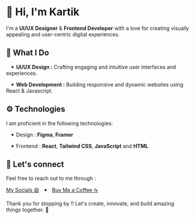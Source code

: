 # 👋 Hi, I'm Kartik

I'm a **UI/UX Designer** & **Frontend Developer** with a love for creating visually appealing and user-centric digital experiences.

## 👀 What I Do

&nbsp; &nbsp;✦ **UI/UX Design :** Crafting engaging and intuitive user interfaces and experiences.

&nbsp; &nbsp;✦ **Web Development :** Building responsive and dynamic websites using React & Javascript.

## ⚙️ Technologies

I am proficient in the following technologies:

&nbsp; &nbsp;✦ Design : **Figma**, **Framer**

&nbsp; &nbsp;✦ Frontend : **React**, **Tailwind CSS**, **JavaScript** and **HTML**

## 🤝 Let's connect

Feel free to reach out to me through :
  
  [My Socials 😄](https://kartic.online/links) &nbsp; ✦  &nbsp; [Buy Me a Coffee ☕](https://buymeacoffee.com/kartic)

Thank you for stopping by !! Let's create, innovate, and build amazing things together. 🚀
